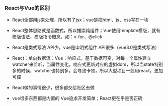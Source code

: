 ### React与Vue的区别

* React全部用js来处理，所以有了jsx；vue是把html、js、css写在一块
* React整体思路就是函数式，所以推崇纯组件；Vue使用template模版，就有模版语法、模版指令概念，如：v-for、@click
* React是类式写法 API少，vue是申明式组件 API很多（vue3.0是类式写法）

* React：单向数据流；Vue：响应式，基于数据可变，对每一个属性建立watcher来监听，当属性变化，响应式更新对应的虚拟dom，所以当state特别多的时候，watcher也特别多，会导致卡顿，所以大型项目一般用react，更加可控

* React做的事情很少，很多都交给社区去做

* vue很多东西都是内置的 Vue追求开发简单；React更在乎是否正确



